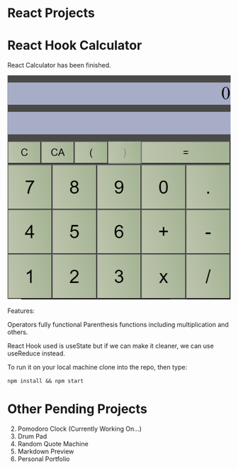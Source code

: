 # React Projects

# React Hook Calculator

  React Calculator has been finished.
  
  ![](images/Calculator.png)
  
  Features:
  
  Operators fully functional
  Parenthesis functions including
  multiplication and others.
  
  React Hook used is useState
  but if we can make it cleaner,
  we can use useReduce instead.
  
  To run it on your local machine clone into the repo, then type: 

    npm install && npm start
    
# Other Pending Projects

2. Pomodoro Clock (Currently Working On...)
3. Drum Pad
4. Random Quote Machine
5. Markdown Preview
6. Personal Portfolio
